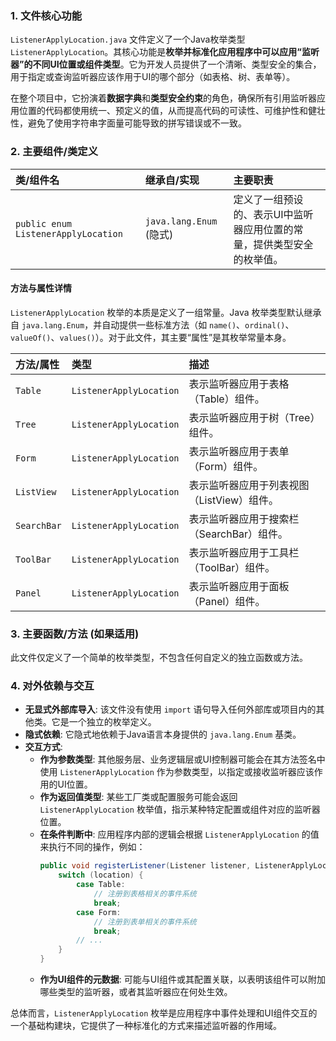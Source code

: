 ### 1. 文件核心功能
`ListenerApplyLocation.java` 文件定义了一个Java枚举类型 `ListenerApplyLocation`。其核心功能是**枚举并标准化应用程序中可以应用“监听器”的不同UI位置或组件类型**。它为开发人员提供了一个清晰、类型安全的集合，用于指定或查询监听器应该作用于UI的哪个部分（如表格、树、表单等）。

在整个项目中，它扮演着**数据字典**和**类型安全约束**的角色，确保所有引用监听器应用位置的代码都使用统一、预定义的值，从而提高代码的可读性、可维护性和健壮性，避免了使用字符串字面量可能导致的拼写错误或不一致。

### 2. 主要组件/类定义

| 类/组件名 | 继承自/实现 | 主要职责 |
| :--- | :--- | :--- |
| `public enum ListenerApplyLocation` | `java.lang.Enum` (隐式) | 定义了一组预设的、表示UI中监听器应用位置的常量，提供类型安全的枚举值。 |

#### 方法与属性详情
`ListenerApplyLocation` 枚举的本质是定义了一组常量。Java 枚举类型默认继承自 `java.lang.Enum`，并自动提供一些标准方法（如 `name()`、`ordinal()`、`valueOf()`、`values()`）。对于此文件，其主要“属性”是其枚举常量本身。

| 方法/属性 | 类型 | 描述 |
| :--- | :--- | :--- |
| `Table` | `ListenerApplyLocation` | 表示监听器应用于表格（Table）组件。 |
| `Tree` | `ListenerApplyLocation` | 表示监听器应用于树（Tree）组件。 |
| `Form` | `ListenerApplyLocation` | 表示监听器应用于表单（Form）组件。 |
| `ListView` | `ListenerApplyLocation` | 表示监听器应用于列表视图（ListView）组件。 |
| `SearchBar` | `ListenerApplyLocation` | 表示监听器应用于搜索栏（SearchBar）组件。 |
| `ToolBar` | `ListenerApplyLocation` | 表示监听器应用于工具栏（ToolBar）组件。 |
| `Panel` | `ListenerApplyLocation` | 表示监听器应用于面板（Panel）组件。 |

### 3. 主要函数/方法 (如果适用)
此文件仅定义了一个简单的枚举类型，不包含任何自定义的独立函数或方法。

### 4. 对外依赖与交互
*   **无显式外部库导入**: 该文件没有使用 `import` 语句导入任何外部库或项目内的其他类。它是一个独立的枚举定义。
*   **隐式依赖**: 它隐式地依赖于Java语言本身提供的 `java.lang.Enum` 基类。
*   **交互方式**:
    *   **作为参数类型**: 其他服务层、业务逻辑层或UI控制器可能会在其方法签名中使用 `ListenerApplyLocation` 作为参数类型，以指定或接收监听器应该作用的UI位置。
    *   **作为返回值类型**: 某些工厂类或配置服务可能会返回 `ListenerApplyLocation` 枚举值，指示某种特定配置或组件对应的监听器位置。
    *   **在条件判断中**: 应用程序内部的逻辑会根据 `ListenerApplyLocation` 的值来执行不同的操作，例如：
        ```java
        public void registerListener(Listener listener, ListenerApplyLocation location) {
            switch (location) {
                case Table:
                    // 注册到表格相关的事件系统
                    break;
                case Form:
                    // 注册到表单相关的事件系统
                    break;
                // ...
            }
        }
        ```
    *   **作为UI组件的元数据**: 可能与UI组件或其配置关联，以表明该组件可以附加哪些类型的监听器，或者其监听器应在何处生效。

总体而言，`ListenerApplyLocation` 枚举是应用程序中事件处理和UI组件交互的一个基础构建块，它提供了一种标准化的方式来描述监听器的作用域。


